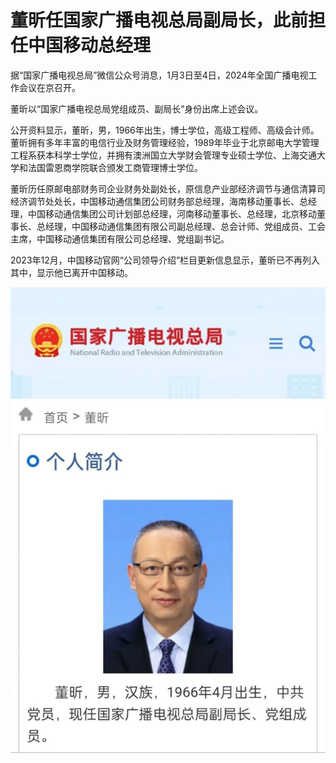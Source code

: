 # 董昕任国家广播电视总局副局长，此前担任中国移动总经理

据“国家广播电视总局”微信公众号消息，1月3日至4日，2024年全国广播电视工作会议在京召开。

董昕以“国家广播电视总局党组成员、副局长”身份出席上述会议。

公开资料显示，董昕，男，1966年出生，博士学位，高级工程师、高级会计师。董昕拥有多年丰富的电信行业及财务管理经验，1989年毕业于北京邮电大学管理工程系获本科学士学位，并拥有澳洲国立大学财会管理专业硕士学位、上海交通大学和法国雷恩商学院联合颁发工商管理博士学位。

董昕历任原邮电部财务司企业财务处副处长，原信息产业部经济调节与通信清算司经济调节处处长，中国移动通信集团公司财务部总经理，海南移动董事长、总经理，中国移动通信集团公司计划部总经理，河南移动董事长、总经理，北京移动董事长、总经理，中国移动通信集团有限公司副总经理、总会计师、党组成员、工会主席，中国移动通信集团有限公司总经理、党组副书记。

2023年12月，中国移动官网“公司领导介绍”栏目更新信息显示，董昕已不再列入其中，显示他已离开中国移动。

![85bdebe6596d323c25a1473219b5adc9.jpg](https://raw.githubusercontent.com/qqhsx/qqnews_image/main/2024/01/04/董昕任国家广播电视总局副局长，此前担任中国移动总经理/85bdebe6596d323c25a1473219b5adc9.jpg)

